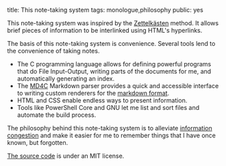 title: This note-taking system
tags: monologue,philosophy
public: yes

This note-taking system was inspired by the [Zettelkästen](zettelkasten.html) method. It allows brief pieces of information to be interlinked using HTML's hyperlinks.

The basis of this note-taking system is convenience. Several tools lend to the convenience of taking notes.

* The C programming language allows for defining powerful programs that do File Input-Output, writing parts of the documents for me, and automatically generating an index.
* The [MD4C](https://github.com/mity/md4c) Markdown parser provides a quick and accessible interface to writing custom renderers for the [markdown format](https://daringfireball.net/projects/markdown/syntax).
* HTML and CSS enable endless ways to present information.
* Tools like PowerShell Core and GNU let me list and sort files and automate the build process.

The philosophy behind this note-taking system is to alleviate [information congestion](information-congestion.html) and make it easier for me to remember things that I have once known, but forgotten.

[The source code](https://github.com/Tagglink/notes) is under an MIT license.

